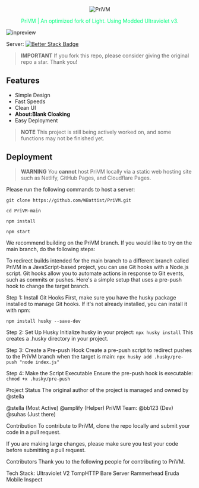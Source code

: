 <div align="center">
  <img src="https://imgur.com/a/FTg2TMc" alt="PriVM"/>
  <p style="color: #00FF7F">PriVM | An optimized fork of Light. Using Modded Ultraviolet v3.</p>
</div>

![inpreview](https://i.imgur.com/DOc2Y4J.png)

Server: [![Better Stack Badge](https://uptime.betterstack.com/status-badges/v2/monitor/1669d.svg)](https://uptime.betterstack.com/?utm_source=status_badge)

> **IMPORTANT**
> If you fork this repo, please consider giving the original repo a star. Thank you!

## Features

- Simple Design
- Fast Speeds
- Clean UI
- **About:Blank Cloaking**
- Easy Deployment

> **NOTE**
> This project is still being actively worked on, and some functions may not be finished yet.

## Deployment

> **WARNING**
> You **cannot** host PriVM locally via a static web hosting site such as Netlify, GitHub Pages, and Cloudflare Pages.

Please run the following commands to host a server:

```git clone https://github.com/WBattist/PriVM.git```

```cd PriVM-main```

```npm install```

```npm start```

We recommend building on the PriVM branch. If you would like to try on the main branch, do the following steps:

To redirect builds intended for the main branch to a different branch called PriVM in a JavaScript-based project, you can use Git hooks with a Node.js script. Git hooks allow you to automate actions in response to Git events, such as commits or pushes. Here's a simple setup that uses a pre-push hook to change the target branch.

Step 1: Install Git Hooks
First, make sure you have the husky package installed to manage Git hooks. If it's not already installed, you can install it with npm:

```npm install husky --save-dev```

Step 2: Set Up Husky
Initialize husky in your project:
```npx husky install```
This creates a .husky directory in your project.

Step 3: Create a Pre-push Hook
Create a pre-push script to redirect pushes to the PriVM branch when the target is main:
```npx husky add .husky/pre-push "node index.js"```

Step 4: Make the Script Executable
Ensure the pre-push hook is executable:
```chmod +x .husky/pre-push```





Project Status
The original author of the project is managed and owned by @stella

@stella (Most Active)
@amplify (Helper)
PriVM Team:
@bb123 (Dev)
@suhas (Just there)

Contribution
To contribute to PriVM, clone the repo locally and submit your code in a pull request.

If you are making large changes, please make sure you test your code before submitting a pull request.

Contributors
Thank you to the following people for contributing to PriVM.


Tech Stack:
Ultraviolet V2
TompHTTP Bare Server
Rammerhead
Eruda Mobile Inspect

